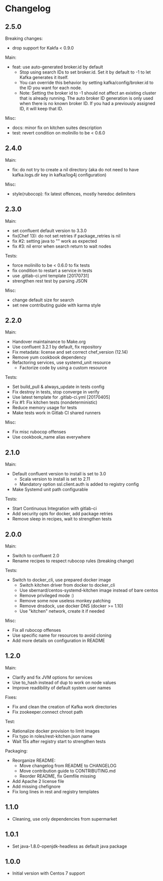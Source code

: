 Changelog
=========

2.5.0
-----

Breaking changes:

- drop support for Kakfa < 0.9.0

Main:

- feat: use auto-generated broker.id by default
  + Stop using search IDs to set broker.id. Set it by default to -1 to let
    Kafka generates it itself.
  + You can override this behavior by setting kafka/config/broker.id to the
    ID you want for each node.
  + Note: Setting the broker id to -1 should not affect an existing cluster
    that is already running. The auto broker ID generation is only used when
    there is no known broker ID. If you had a previously assigned ID, it
    will keep that ID.

Misc:

- docs: minor fix on kitchen suites description
- test: revert condition on molinillo to be < 0.6.0

2.4.0
-----

Main:

- fix: do not try to create a nil directory (aka do not need to have
  kafka.logs.dir key in kafka/log4j configuration)

Misc:

- style(rubocop): fix latest offences, mostly heredoc delimiters

2.3.0
-----

Main:

- set confluent default version to 3.3.0
- fix(Chef 13): do not set retries if package\_retries is nil
- fix #2: setting java to "" work as expected
- fix #3: nil error when search return to wait nodes

Tests:

- force molinillo to be < 0.6.0 to fix tests
- fix condition to restart a service in tests
- use .gitlab-ci.yml template [20170731]
- strengthen rest test by parsing JSON

Misc:

- change default size for search
- set new contributing guide with karma style

2.2.0
-----

Main:

- Handover maintainance to Make.org
- Use confluent 3.2.1 by default, fix repository
- Fix metadata: license and set correct chef\_version (12.14)
- Remove yum cookbook dependency
- Refactoring services, use systemd\_unit resource
  + Factorize code by using a custom resource

Tests:

- Set build\_pull & always\_update in tests config
- Fix destroy in tests, stop converge in verify
- Use latest template for .gitlab-ci.yml [20170405]
- Fix #1: Fix kitchen tests (nondeterministic)
- Reduce memory usage for tests
- Make tests work in Gitlab CI shared runners

Misc:

- Fix misc rubocop offenses
- Use cookbook\_name alias everywhere

2.1.0
-----

Main:

- Default confluent version to install is set to 3.0
  + Scala version to install is set to 2.11
  + Mandatory option ssl.client.auth is added to registry config
- Make Systemd unit path configurable

Tests:

- Start Continuous Integration with gitlab-ci
- Add security opts for docker, add package retries
- Remove sleep in recipes, wait to strengthen tests

2.0.0
-----

Main:

- Switch to confluent 2.0
- Rename recipes to respect rubocop rules (breaking change)

Tests:

- Switch to docker\_cli, use prepared docker image
  + Switch kitchen driver from docker to docker\_cli
  + Use sbernard/centos-systemd-kitchen image instead of bare centos
  + Remove privileged mode :)
  + Remove some now useless monkey patching
  + Remove dnsdock, use docker DNS (docker >= 1.10)
  + Use "kitchen" network, create it if needed

Misc:

- Fix all rubocop offenses
- Use specific name for resources to avoid cloning
- Add more details on configuration in README

1.2.0
-----

Main:

- Clarify and fix JVM options for services
- Use to\_hash instead of dup to work on node values
- Improve readibility of default system user names

Fixes:

- Fix and clean the creation of Kafka work directories
- Fix zookeeper.connect chroot path

Test:

- Rationalize docker provision to limit images
- Fix typo in roles/rest-kitchen.json name
- Wait 15s after registry start to strengthen tests

Packaging:

- Reorganize README:
  + Move changelog from README to CHANGELOG
  + Move contribution guide to CONTRIBUTING.md
  + Reorder README, fix Gemfile missing
- Add Apache 2 license file
- Add missing chefignore
- Fix long lines in rest and registry templates

1.1.0
-----

- Cleaning, use only dependencies from supermarket

1.0.1
-----

- Set java-1.8.0-openjdk-headless as default java package

1.0.0
-----

- Initial version with Centos 7 support
